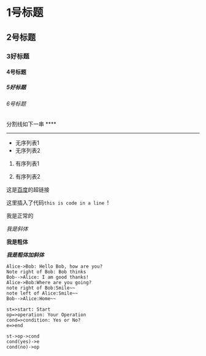 # 1号标题

## 2号标题

### 3好标题

#### 4号标题

##### 5好标题

###### 6号标题

分割线如下一串 ****

*********



* 无序列表1
* 无序列表2

1. 有序列表1

2. 有序列表2

这是[百度](https://www.baidu.com/)的超链接

这里插入了代码`this is code in a line `!

我是正常的

*我是斜体*

**我是粗体**

***我是粗体加斜体***

```sequence
Alice->Bob: Hello Bob, how are you?
Note right of Bob: Bob thinks
Bob-->Alice: I am good thanks!
Alice->Bob:Where are you going?
note right of Bob:Smile~~
note left of Alice:Smile~~
Bob-->Alice:Home~~
```

```flow
st=>start: Start
op=>operation: Your Operation
cond=>condition: Yes or No?
e=>end

st->op->cond
cond(yes)->e
cond(no)->op
```